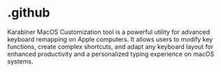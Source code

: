 # .github
Karabiner MacOS Customization tool is a powerful utility for advanced keyboard remapping on Apple computers. It allows users to modify key functions, create complex shortcuts, and adapt any keyboard layout for enhanced productivity and a personalized typing experience on macOS systems.

